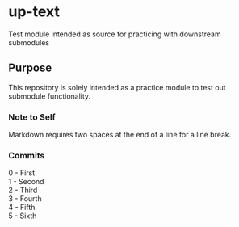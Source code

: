 # up-text
Test module intended as source for practicing with downstream submodules

## Purpose
This repository is solely intended as a practice module to test out submodule functionality.

### Note to Self
Markdown requires two spaces at the end of a line for a line break.

### Commits

0 - First  
1 - Second  
2 - Third  
3 - Fourth  
4 - Fifth  
5 - Sixth  

